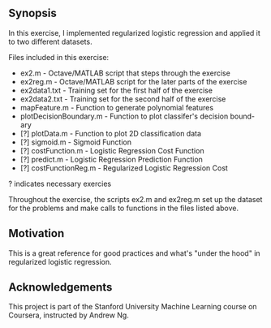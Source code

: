 ## Synopsis
In this exercise, I implemented regularized logistic regression and applied it to two
different datasets.

Files included in this exercise:
- ex2.m - Octave/MATLAB script that steps  through the exercise
- ex2reg.m - Octave/MATLAB script for the later parts of the exercise
- ex2data1.txt - Training set for the first half of the exercise
- ex2data2.txt - Training set for the second half of the exercise
- mapFeature.m - Function to generate polynomial features
- plotDecisionBoundary.m - Function to plot classifer's decision bound-ary
- [?] plotData.m - Function to plot 2D classification data
- [?] sigmoid.m - Sigmoid Function
- [?] costFunction.m - Logistic Regression Cost Function
- [?] predict.m - Logistic Regression Prediction Function
- [?] costFunctionReg.m - Regularized Logistic Regression Cost

? indicates necessary exercies

Throughout the exercise, the scripts ex2.m and ex2reg.m set up the dataset for the problems and make calls to functions in the files listed above.

## Motivation
This is a great reference for good practices and what's "under the hood" in regularized logistic regression.

## Acknowledgements
This project is part of the Stanford University Machine Learning course on Coursera, instructed by Andrew Ng.
